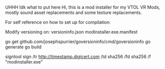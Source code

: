 UHHH
Idk what to put here
Hi, this is a mod installer for my VTOL VR Mods, mostly sound asset replacements and some texture replacements.

For self reference on how to set up for compilation:

Modify versioning on: versioninfo.json modinstaller.exe.manifest 

go get github.com/josephspurrier/goversioninfo/cmd/goversioninfo
go generate
go build

signtool sign /tr http://timestamp.digicert.com /td sha256 /fd sha256 /f <certificate> "modinstaller.exe"